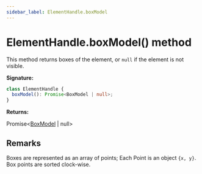 ```yaml
---
sidebar_label: ElementHandle.boxModel
---
```


# ElementHandle.boxModel() method

This method returns boxes of the element, or `null` if the element is not
visible.

**Signature:**

```typescript
class ElementHandle {
  boxModel(): Promise<BoxModel | null>;
}
```

**Returns:**

Promise&lt;[BoxModel](./puppeteer.boxmodel.md) \| null&gt;

## Remarks

Boxes are represented as an array of points; Each Point is an object `{x, y}`.
Box points are sorted clock-wise.
